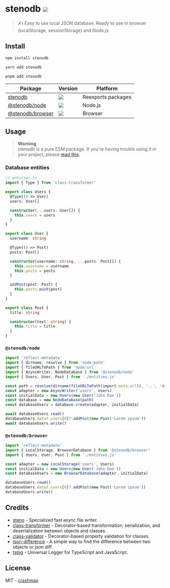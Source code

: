 # stenodb [![](https://img.shields.io/npm/v/stenodb)](https://www.npmjs.org/package/stenodb)

> ✍ Easy to use local JSON database. Ready to use in browser (localStorage, sessionStorage) and Node.js.

## Install

```sh
npm install stenodb
```

```sh
yarn add stenodb
```

```sh
pnpm add stenodb
```

| Package | Version | Platform |
| ------- | ------ | ----------- |
| [stenodb](./packages/stenodb) | [![](https://img.shields.io/npm/v/stenodb)](https://npm.im/stenodb) | Reexports packages |
| [@stenodb/node](./packages/node) | [![](https://img.shields.io/npm/v/@stenodb/node)](https://npm.im/@stenodb/node) | Node.js |
| [@stenodb/browser](./packages/browser) | [![](https://img.shields.io/npm/v/@stenodb/browser)](https://npm.im/@stenodb/browser) | Browser |

## Usage

> **Warning**\
> stenodb is a pure ESM package. If you're having trouble using it in your project, please [read this](https://gist.github.com/sindresorhus/a39789f98801d908bbc7ff3ecc99d99c).

### Database entities
```typescript
// entities.ts
import { Type } from 'class-transformer'

export class Users {
  @Type(() => User)
  users: User[]

  constructor(...users: User[]) {
    this.users = users
  }
}

export class User {
  username: string

  @Type(() => Post)
  posts: Post[]

  constructor(username: string, ...posts: Post[]) {
    this.username = username
    this.posts = posts
  }

  addPost(post: Post) {
    this.posts.push(post)
  }
}

export class Post {
  title: string

  constructor(text: string) {
    this.title = title
  }
}
```

### `@stenodb/node`

```typescript
import 'reflect-metadata'
import { dirname, resolve } from 'node:path'
import { fileURLToPath } from 'node:url'
import { AsyncWriter, NodeDatabase } from '@stenodb/node'
import { Users, User, Post } from './entities.js'

const path = resolve(dirname(fileURLToPath(import.meta.url)), '..', 'database')
const adapter = new AsyncWriter('users', Users)
const initialData = new Users(new User('John Doe'))
const database = new NodeDatabase(path)
const databaseUsers = database.create(adapter, initialData)

await databaseUsers.read()
databaseUsers.data?.users[0]?.addPost(new Post('Lorem ipsum'))
await databaseUsers.write()
```

### `@stenodb/browser`
```typescript
import 'reflect-metadata'
import { LocalStorage, BrowserDatabase } from '@stenodb/browser'
import { Users, User, Post } from './entities.js'

const adapter = new LocalStorage('users', Users)
const initialData = new Users(new User('John Doe'))
const databaseUsers = new BrowserDatabase(adapter, initialData)

databaseUsers.read()
databaseUsers.data?.users[0]?.addPost(new Post('Lorem ipsum'))
databaseUsers.write()
```

## Credits

- [steno](https://github.com/typicode/steno) - Specialized fast async file writer.
- [class-transformer](https://github.com/typestack/class-transformer) - Decorator-based transformation, serialization, and deserialization between objects and classes.
- [class-validator](https://github.com/typestack/class-validator) - Decorator-based property validation for classes.
- [json-difference](https://github.com/lukascivil/json-difference) - A simple way to find the difference between two objects or json diff.
- [tslog](https://github.com/fullstack-build/tslog) - Universal Logger for TypeScript and JavaScript.

## License

MIT - [crashmax](https://github.com/crashmax-dev)
